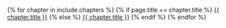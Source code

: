 <!-- markdownlint-disable -->

{% for chapter in include.chapters %}
  {% if page.title == chapter.title %}
  <a class="btn btn-small btn-text-light btn-active" href="{{ chapter.url | relative_url }}">{{ chapter.title }}</a>
  {% else %}
  <a class="btn btn-small btn-text-light" href="{{ chapter.url | relative_url }}">{{ chapter.title }}</a>
  {% endif %}
{% endfor %}
